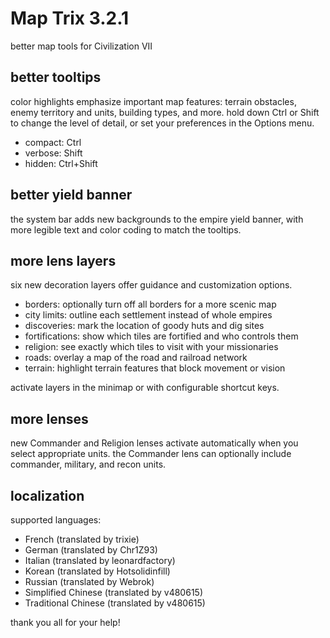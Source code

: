 # Map Trix 3.2.1
better map tools for Civilization VII

## better tooltips
color highlights emphasize important map features:  terrain obstacles,
enemy territory and units, building types, and more.  hold down Ctrl or
Shift to change the level of detail, or set your preferences in the
Options menu.

- compact: Ctrl
- verbose: Shift
- hidden: Ctrl+Shift

## better yield banner
the system bar adds new backgrounds to the empire yield banner, with
more legible text and color coding to match the tooltips.

## more lens layers
six new decoration layers offer guidance and customization options.

- borders:  optionally turn off all borders for a more scenic map
- city limits:  outline each settlement instead of whole empires
- discoveries:  mark the location of goody huts and dig sites
- fortifications:  show which tiles are fortified and who controls them
- religion:  see exactly which tiles to visit with your missionaries
- roads:  overlay a map of the road and railroad network
- terrain:  highlight terrain features that block movement or vision

activate layers in the minimap or with configurable shortcut keys.

## more lenses
new Commander and Religion lenses activate automatically when you select
appropriate units.  the Commander lens can optionally include commander,
military, and recon units.

## localization
supported languages:

- French (translated by trixie)
- German (translated by Chr1Z93)
- Italian (translated by leonardfactory)
- Korean (translated by Hotsolidinfill)
- Russian (translated by Webrok)
- Simplified Chinese (translated by v480615)
- Traditional Chinese (translated by v480615)

thank you all for your help!
